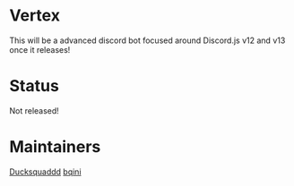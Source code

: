 # Vertex
This will be a advanced discord bot focused around Discord.js v12 and v13 once it releases!

# Status
Not released!

# Maintainers 
[Ducksquaddd](https://github.com/Ducksquaddd)
[bqini](https://github.com/bqini)
